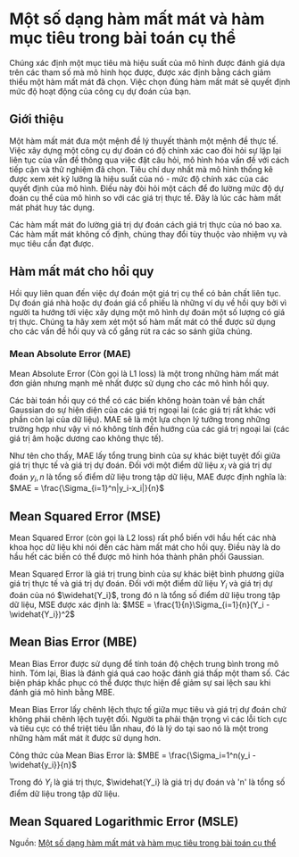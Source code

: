# Một số dạng hàm mất mát và hàm mục tiêu trong bài toán cụ thể

Chúng xác định một mục tiêu mà hiệu suất của mô hình được đánh giá dựa trên các tham số mà mô hình học được, được xác định bằng cách giảm thiểu một hàm mất mát đã chọn. Việc chọn đúng hàm mất mát sẽ quyết định mức độ hoạt động của công cụ dự đoán của bạn.

## Giới thiệu

Một hàm mất mát đưa một mệnh đề lý thuyết thành một mệnh đề thực tế. Việc xây dựng một công cụ dự đoán có độ chính xác cao đòi hỏi sự lặp lại liên tục của vấn đề thông qua việc đặt câu hỏi, mô hình hóa vấn đề với cách tiếp cận và thử nghiệm đã chọn. Tiêu chí duy nhất mà mô hình thống kê được xem xét kỹ lưỡng là hiệu suất của nó - mức độ chính xác của các quyết định của mô hình. Điều này đòi hỏi một cách để đo lường mức độ dự đoán cụ thể của mô hình so với các giá trị thực tế. Đây là lúc các hàm mất mát phát huy tác dụng.

Các hàm mất mát đo lường giá trị dự đoán cách giá trị thực của nó bao xa. Các hàm mất mát không cố định, chúng thay đổi tùy thuộc vào nhiệm vụ và mục tiêu cần đạt được.

## Hàm mất mát cho hồi quy

Hồi quy liên quan đến việc dự đoán một giá trị cụ thể có bản chất liên tục. Dự đoán giá nhà hoặc dự đoán giá cổ phiếu là những ví dụ về hồi quy bởi vì người ta hướng tới việc xây dựng một mô hình dự đoán một số lượng có giá trị thực. Chúng ta hãy xem xét một số hàm mất mát có thể được sử dụng cho các vấn đề hồi quy và cố gắng rút ra các so sánh giữa chúng.

### Mean Absolute Error (MAE)

Mean Absolute Error (Còn gọi là L1 loss) là một trong những hàm mất mát đơn giản nhưng mạnh mẽ nhất được sử dụng cho các mô hình hồi quy. 

Các bài toán hồi quy có thể có các biến không hoàn toàn về bản chất Gaussian do sự hiện diện của các giá trị ngoại lai (các giá trị rất khác với phần còn lại của dữ liệu). MAE sẽ là một lựa chọn lý tưởng trong những trường hợp như vậy vì nó không tính đến hướng của các giá trị ngoại lai (các giá trị âm hoặc dương cao không thực tế).

Như tên cho thấy, MAE lấy tổng trung bình của sự khác biệt tuyệt đối giữa giá trị thực tế và giá trị dự đoán. Đối với một điểm dữ liệu $x_i$ và giá trị dự đoán $y_i, n$ là tổng số điểm dữ liệu trong tập dữ liệu, MAE được định nghĩa là:
$MAE = \frac{\Sigma_{i=1}^n|y_i-x_i|}{n}$

## Mean Squared Error (MSE)

Mean Squared Error (còn gọi là L2 loss) rất phổ biến với hầu hết các nhà khoa học dữ liệu khi nói đến các hàm mất mát cho hồi quy. Điều này là do hầu hết các biến có thể được mô hình hóa thành phân phối Gaussian.

Mean Squared Error là giá trị trung bình của sự khác biệt bình phương giữa giá trị thực tế và giá trị dự đoán. Đối với một điểm dữ liệu $Y_i$ và giá trị dự đoán của nó $\widehat{Y_i}$, trong đó n là tổng số điểm dữ liệu trong tập dữ liệu, MSE được xác định là:
$MSE = \frac{1}{n}\Sigma_{i=1}{n}(Y_i - \widehat{Y_i})^2$

## Mean Bias Error (MBE)

Mean Bias Error được sử dụng để tính toán độ chệch trung bình trong mô hình. Tóm lại, Bias là đánh giá quá cao hoặc đánh giá thấp một tham số. Các biện pháp khắc phục có thể được thực hiện để giảm sự sai lệch sau khi đánh giá mô hình bằng MBE. 

Mean Bias Error lấy chênh lệch thực tế giữa mục tiêu và giá trị dự đoán chứ không phải chênh lệch tuyệt đối. Người ta phải thận trọng vì các lỗi tích cực và tiêu cực có thể triệt tiêu lẫn nhau, đó là lý do tại sao nó là một trong những hàm mất mát ít được sử dụng hơn.

Công thức của Mean Bias Error là:
$MBE = \frac{\Sigma_i=1^n(y_i - \widehat{y_i}}{n}$

Trong đó $Y_i$ là giá trị thực, $\widehat{Y_i} là giá trị dự đoán và 'n' là tổng số điểm dữ liệu trong tập dữ liệu.

## Mean Squared Logarithmic Error (MSLE)

Nguồn: [Một số dạng hàm mất mát và hàm mục tiêu trong bài toán cụ thể](https://tek4.vn/khoa-hoc/machine-learning-co-ban/mot-so-dang-ham-mat-mat-va-ham-muc-tieu-trong-bai-toan-cu-the)
